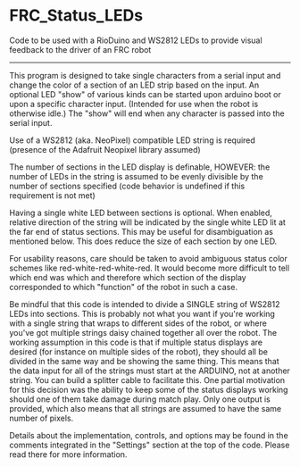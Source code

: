 # FRC_Status_LEDs
Code to be used with a RioDuino and WS2812 LEDs to provide visual feedback to the driver of an FRC robot
<hr>
This program is designed to take single characters from a serial input
and change the color of a section of an LED strip based on the input. An optional LED
"show" of various kinds can be started upon arduino boot or upon a specific character input. (Intended for use
when the robot is otherwise idle.) The "show" will end when any character is passed into the serial input.
<p />

Use of a WS2812 (aka. NeoPixel) compatible LED string is required (presence of the Adafruit Neopixel library assumed)
<p />

The number of sections in the LED display is definable, HOWEVER:
the number of LEDs in the string is assumed to be evenly divisible by the number of sections specified
(code behavior is undefined if this requirement is not met)
<p />

Having a single white LED between sections is optional. When enabled, relative direction of the string will be
indicated by the single white LED lit at the far end of status sections. This may be useful for disambiguation
as mentioned below. This does reduce the size of each section by one LED.
<p />

For usability reasons, care should be taken to avoid ambiguous status color schemes like red-white-red-white-red. It would become more difficult
to tell which end was which and therefore which section of the display corresponded to which "function" of the robot in such a case.
<p />

Be mindful that this code is intended to divide a SINGLE string of WS2812 LEDs into sections. This is probably not what you want if you're working with a
single string that wraps to different sides of the robot, or where you've got multiple strings daisy chained together all over the robot. The working
assumption in this code is that if multiple status displays are desired (for instance on multiple sides of the robot), they should all be divided
in the same way and be showing the same thing. This means that the data input for all of the strings must start at the ARDUINO, not at another string.
You can build a splitter cable to facilitate this. One partial motivation for this decision was the ability to keep some of the status
displays working should one of them take damage during match play. Only one output is provided, which also means that all strings are assumed to have the
same number of pixels.
<p />

Details about the implementation, controls, and options may be found in the comments integrated in the "Settings" section at the top of the code. Please read there for more information.
